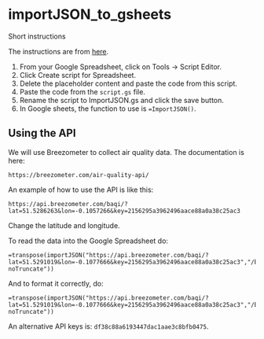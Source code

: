 # importJSON_to_gsheets
Short instructions

The instructions are from <a href="https://medium.com/@paulgambill/how-to-import-json-data-into-google-spreadsheets-in-less-than-5-minutes-a3fede1a014a" target="_blank">here</a>.

1. From your Google Spreadsheet, click on Tools -> Script Editor.
2. Click Create script for Spreadsheet.
3. Delete the placeholder content and paste the code from this script.
4. Paste the code from the `script.gs` file. 
5. Rename the script to ImportJSON.gs and click the save button.
6. In Google sheets, the function to use is `=ImportJSON()`.

## Using the API

We will use Breezometer to collect air quality data. The documentation is here:
```
https://breezometer.com/air-quality-api/
```

An example of how to use the API is like this:
```
https://api.breezometer.com/baqi/?lat=51.5286263&lon=-0.1057266&key=2156295a3962496aace88a0a38c25ac3
```

Change the latitude and longitude.

To read the data into the Google Spreadsheet do:
```
=transpose(importJSON("https://api.breezometer.com/baqi/?lat=51.5291019&lon=-0.1077666&key=2156295a3962496aace88a0a38c25ac3","/breezometer_description","noInherit, noTruncate"))
```

And to format it correctly, do:
```
=transpose(importJSON("https://api.breezometer.com/baqi/?lat=51.5291019&lon=-0.1077666&key=2156295a3962496aace88a0a38c25ac3","/breezometer_description","noInherit, noTruncate"))
```

An alternative API keys is: `df38c88a6193447dac1aae3c8bfb0475`.
